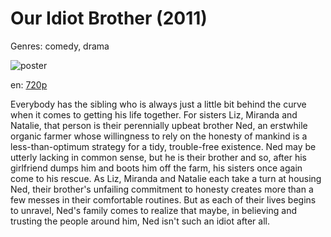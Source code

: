 # Our Idiot Brother (2011)

Genres: comedy, drama

![poster](http://image.tmdb.org/t/p/w500/yEKHFUkFP6bGfsy9aNRA6IscB6b.jpg)

en:
  [720p](magnet:?xt=urn:btih:7c16250a08264fc0f76c7cc54445d8058c784c1d&dn=Our+Idiot+Brother+(2011)&tr=udp%3A%2F%2Ftracker.openbittorrent.com%3A80&tr=udp%3A%2F%2Ftracker.ccc.de%3A80&tr=udp%3A%2F%2Ftracker.istole.it%3A80&tr=http%3A%2F%2Fpow7.com%2Fannounce&tr=http%3A%2F%2Ft1.pow7.com%2Fannounce&tr=http%3A%2F%2Fexodus.desync.com%2Fannounce&tr=udp%3A%2F%2Ftracker.1337x.org%3A80%2Fannounce&tr=http%3A%2F%2Ftracker.yify-torrents.com%2Fannounce&tr=http%3A%2F%2Finferno.demonoid.me%3A3412%2Fannounce&tr=http%3A%2F%2Ftracker.torrent.to%3A2710%2Fannounce)
  


Everybody has the sibling who is always just a little bit behind the curve when it comes to getting his life together. For sisters Liz, Miranda and Natalie, that person is their perennially upbeat brother Ned, an erstwhile organic farmer whose willingness to rely on the honesty of mankind is a less-than-optimum strategy for a tidy, trouble-free existence. Ned may be utterly lacking in common sense, but he is their brother and so, after his girlfriend dumps him and boots him off the farm, his sisters once again come to his rescue. As Liz, Miranda and Natalie each take a turn at housing Ned, their brother's unfailing commitment to honesty creates more than a few messes in their comfortable routines. But as each of their lives begins to unravel, Ned's family comes to realize that maybe, in believing and trusting the people around him, Ned isn't such an idiot after all.